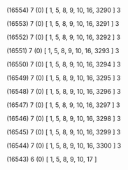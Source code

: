 (16554) 7 (0) [ 1, 5, 8, 9, 10, 16, 3290 ] 3 


(16553) 7 (0) [ 1, 5, 8, 9, 10, 16, 3291 ] 3 


(16552) 7 (0) [ 1, 5, 8, 9, 10, 16, 3292 ] 3 


(16551) 7 (0) [ 1, 5, 8, 9, 10, 16, 3293 ] 3 


(16550) 7 (0) [ 1, 5, 8, 9, 10, 16, 3294 ] 3 


(16549) 7 (0) [ 1, 5, 8, 9, 10, 16, 3295 ] 3 


(16548) 7 (0) [ 1, 5, 8, 9, 10, 16, 3296 ] 3 


(16547) 7 (0) [ 1, 5, 8, 9, 10, 16, 3297 ] 3 


(16546) 7 (0) [ 1, 5, 8, 9, 10, 16, 3298 ] 3 


(16545) 7 (0) [ 1, 5, 8, 9, 10, 16, 3299 ] 3 


(16544) 7 (0) [ 1, 5, 8, 9, 10, 16, 3300 ] 3 


(16543) 6 (0) [ 1, 5, 8, 9, 10, 17 ]  

